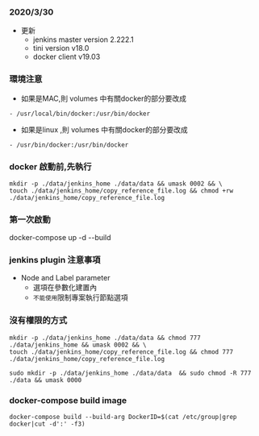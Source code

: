 ### 2020/3/30
- 更新
  - jenkins master version 2.222.1
  - tini version v18.0
  - docker client v19.03
### 環境注意
- 如果是MAC,則 volumes 中有關docker的部分要改成
```
- /usr/local/bin/docker:/usr/bin/docker
```
- 如果是linux ,則 volumes 中有關docker的部分要改成
```
- /usr/bin/docker:/usr/bin/docker
 ```
### docker 啟動前,先執行
```
mkdir -p ./data/jenkins_home ./data/data && umask 0002 && \
touch ./data/jenkins_home/copy_reference_file.log && chmod +rw ./data/jenkins_home/copy_reference_file.log
```
### 第一次啟動
docker-compose up -d --build

### jenkins plugin 注意事項
- Node and Label parameter
  - 選項在參數化建置內
  - `不能使用`限制專案執行節點選項
### 沒有權限的方式
```
mkdir -p ./data/jenkins_home ./data/data && chmod 777 ./data/jenkins_home && umask 0002 && \
touch ./data/jenkins_home/copy_reference_file.log && chmod 777 ./data/jenkins_home/copy_reference_file.log

sudo mkdir -p ./data/jenkins_home ./data/data  && sudo chmod -R 777 ./data && umask 0000
```
### docker-compose build image
```
docker-compose build --build-arg DockerID=$(cat /etc/group|grep docker|cut -d':' -f3)
```

